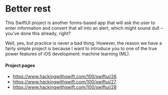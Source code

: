 # Better rest

This SwiftUI project is another forms-based app that will ask the user to enter information and convert that all into an alert, which might sound dull – you’ve done this already, right?

Well, yes, but practice is never a bad thing. However, the reason we have a fairly simple project is because I want to introduce you to one of the true power features of iOS development: machine learning (ML).

#### Project pages
- https://www.hackingwithswift.com/100/swiftui/26
- https://www.hackingwithswift.com/100/swiftui/27
- https://www.hackingwithswift.com/100/swiftui/28
